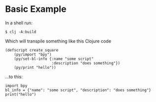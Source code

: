 # Basic Example

In a shell run:

    $ clj -A:build

Which will transpile something like this Clojure code

    (defscript create_square
        (py/import "bpy")
        (py/set-bl-info {:name "some script"
                         :description "does something"})
        (py/print "hello"))

...to this:

    import bpy
    bl_info = {"name": "some script", "description": "does something"}
    print("hello")
